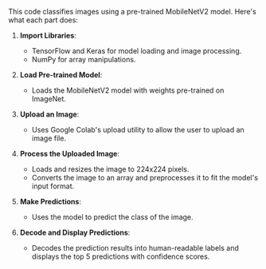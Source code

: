 This code classifies images using a pre-trained MobileNetV2 model. Here's what each part does:

1. **Import Libraries**:
    - TensorFlow and Keras for model loading and image processing.
    - NumPy for array manipulations.

2. **Load Pre-trained Model**:
    - Loads the MobileNetV2 model with weights pre-trained on ImageNet.

3. **Upload an Image**:
    - Uses Google Colab's upload utility to allow the user to upload an image file.

4. **Process the Uploaded Image**:
    - Loads and resizes the image to 224x224 pixels.
    - Converts the image to an array and preprocesses it to fit the model's input format.

5. **Make Predictions**:
    - Uses the model to predict the class of the image.

6. **Decode and Display Predictions**:
    - Decodes the prediction results into human-readable labels and displays the top 5 predictions with confidence scores.

